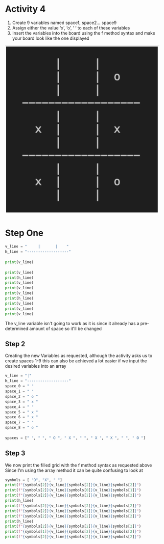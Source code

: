 # Activity 4

1. Create 9 variables
   named space1,
   space2… space9
2. Assign either the value
   ‘x’, ‘o’, ‘ ‘ to each of
   these variables
3. Insert the variables
   into the board using
   the f method syntax
   and make your board
   look like the one
   displayed

![Grid Image](./act4Grid.png)

# Step One

```python
v_line = "     |       |    "
h_line = "-------------------"

print(v_line)

print(v_line)
print(h_line)
print(v_line)
print(v_line)
print(v_line)
print(h_line)
print(v_line)
print(v_line)
print(v_line)
```

The v_line variable isn't going to work as it is since it already has a pre-determined amount of space so it'll be changed

## Step 2

Creating the new Variables as requested, although the activity asks us to create spaces 1-9 this can also be achieved a lot easier if we input the desired variables into an array

```python
v_line = "|"
h_line = "-------------------"
space_0 = " "
space_1 = " "
space_2 = " o "
space_3 = " x "
space_4 = " "
space_5 = " x "
space_6 = " x "
space_7 = " "
space_8 = " o "

spaces = [" ", " ", " O ", " X ", " ", " X ", " X ", " ", " O "]
```

## Step 3

We now print the filled grid with the f method syntax as requested above Since I'm using the array method it can be quite confusing to look at

```python
symbols = [ "O", "X", " "]
print(f"{symbols[2]}{v_line}{symbols[2]}{v_line}{symbols[2]}")
print(f"{symbols[2]}{v_line}{symbols[0]}{v_line}{symbols[1]}")
print(f"{symbols[2]}{v_line}{symbols[2]}{v_line}{symbols[2]}")
print(h_line)
print(f"{symbols[2]}{v_line}{symbols[2]}{v_line}{symbols[2]}")
print(f"{symbols[2]}{v_line}{symbols[1]}{v_line}{symbols[2]}")
print(f"{symbols[2]}{v_line}{symbols[2]}{v_line}{symbols[2]}")
print(h_line)
print(f"{symbols[2]}{v_line}{symbols[2]}{v_line}{symbols[2]}")
print(f"{symbols[1]}{v_line}{symbols[2]}{v_line}{symbols[2]}")
print(f"{symbols[2]}{v_line}{symbols[2]}{v_line}{symbols[2]}")
```
